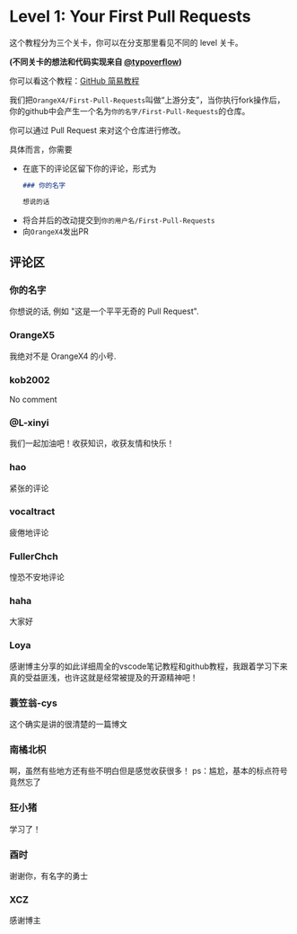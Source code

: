 # Level 1: Your First Pull Requests

这个教程分为三个关卡，你可以在分支那里看见不同的 level 关卡。

**(不同关卡的想法和代码实现来自 [@typoverflow](https://github.com/typoverflow/First-Pull-Requests))**

你可以看这个教程：[GitHub 简易教程](https://orangex4.cool/post/github-tutorials-for-beginner/)

我们把`OrangeX4/First-Pull-Requests`叫做“上游分支”，当你执行fork操作后，你的github中会产生一个名为`你的名字/First-Pull-Requests`的仓库。

你可以通过 Pull Request 来对这个仓库进行修改。

具体而言，你需要
+ 在底下的评论区留下你的评论，形式为
  ```markdown
  ### 你的名字
  
  想说的话
  ```
+ 将合并后的改动提交到`你的用户名/First-Pull-Requests`
+ 向`OrangeX4`发出PR


## 评论区

### 你的名字

你想说的话, 例如 "这是一个平平无奇的 Pull Request".

### OrangeX5

我绝对不是 OrangeX4 的小号.

### kob2002

No comment

### @L-xinyi

我们一起加油吧！收获知识，收获友情和快乐！

### hao

紧张的评论

### vocaltract

疲倦地评论

### FullerChch

惶恐不安地评论

### haha

大家好

### Loya

感谢博主分享的如此详细周全的vscode笔记教程和github教程，我跟着学习下来真的受益匪浅，也许这就是经常被提及的开源精神吧！

### 蓑笠翁-cys

这个确实是讲的很清楚的一篇博文

### 南橘北枳

啊，虽然有些地方还有些不明白但是感觉收获很多！
ps：尴尬，基本的标点符号竟然忘了

### 狂小猪

学习了！

### 酉时

谢谢你，有名字的勇士

### XCZ

感谢博主

